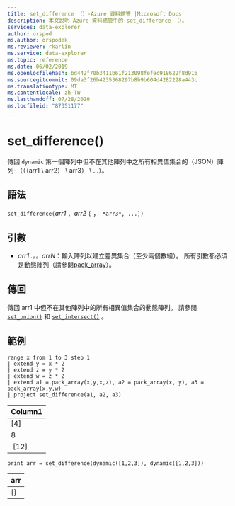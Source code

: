 ```yaml
---
title: set_difference （）-Azure 資料總管 |Microsoft Docs
description: 本文說明 Azure 資料總管中的 set_difference （）。
services: data-explorer
author: orspod
ms.author: orspodek
ms.reviewer: rkarlin
ms.service: data-explorer
ms.topic: reference
ms.date: 06/02/2019
ms.openlocfilehash: bd442f70b3411b61f213098fefec918622f8d916
ms.sourcegitcommit: 09da3f26b4235368297b8b9b604d4282228a443c
ms.translationtype: MT
ms.contentlocale: zh-TW
ms.lasthandoff: 07/28/2020
ms.locfileid: "87351177"
---
```

# <a name="set_difference"></a>set_difference()

傳回 `dynamic` 第一個陣列中但不在其他陣列中之所有相異值集合的（JSON）陣列-（（（arr1 \ arr2） \ arr3） \ ...）。

## <a name="syntax"></a>語法

`set_difference(`*arr1* `, `*arr2* `[` ，` *arr3*, ...])`

## <a name="arguments"></a>引數

* *arr1 .。。arrN*：輸入陣列以建立差異集合（至少兩個數組）。 所有引數都必須是動態陣列（請參閱[pack_array](packarrayfunction.md)）。 

## <a name="returns"></a>傳回

傳回 arr1 中但不在其他陣列中的所有相異值集合的動態陣列。 請參閱 [`set_union()`](setunionfunction.md) 和 [`set_intersect()`](setintersectfunction.md) 。

## <a name="example"></a>範例

<!-- csl: https://help.kusto.windows.net:443/Samples -->
```kusto
range x from 1 to 3 step 1
| extend y = x * 2
| extend z = y * 2
| extend w = z * 2
| extend a1 = pack_array(x,y,x,z), a2 = pack_array(x, y), a3 = pack_array(x,y,w)
| project set_difference(a1, a2, a3)
```

|Column1|
|---|
|[4]|
|8|
| [12]|

<!-- csl: https://help.kusto.windows.net:443/Samples -->
```kusto
print arr = set_difference(dynamic([1,2,3]), dynamic([1,2,3]))
```

|arr|
|---|
|[]|